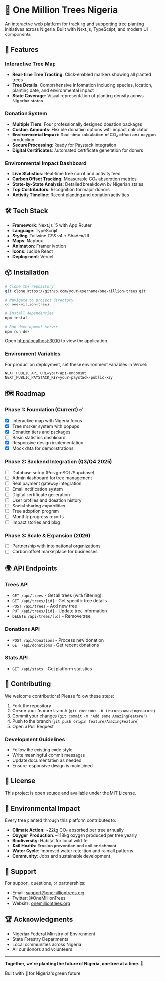 # 🌳 One Million Trees Nigeria

An interactive web platform for tracking and supporting tree planting initiatives across Nigeria. Built with Next.js, TypeScript, and modern UI components.

## 🚀 Features

### Interactive Tree Map

- **Real-time Tree Tracking**: Click-enabled markers showing all planted trees
- **Tree Details**: Comprehensive information including species, location, planting date, and environmental impact
- **State Coverage**: Visual representation of planting density across Nigerian states

### Donation System

- **Multiple Tiers**: Four professionally designed donation packages
- **Custom Amounts**: Flexible donation options with impact calculator
- **Environmental Impact**: Real-time calculation of CO₂ offset and oxygen production
- **Secure Processing**: Ready for Paystack integration
- **Digital Certificates**: Automated certificate generation for donors

### Environmental Impact Dashboard

- **Live Statistics**: Real-time tree count and activity feed
- **Carbon Offset Tracking**: Measurable CO₂ absorption metrics
- **State-by-State Analysis**: Detailed breakdown by Nigerian states
- **Top Contributors**: Recognition for major donors
- **Activity Timeline**: Recent planting and donation activities

## 🛠️ Tech Stack

- **Framework**: Next.js 15 with App Router
- **Language**: TypeScript
- **Styling**: Tailwind CSS v4 + Shadcn/UI
- **Maps**: Mapbox
- **Animation**: Framer Motion
- **Icons**: Lucide React
- **Deployment**: Vercel

## 📦 Installation

```bash
# Clone the repository
git clone https://github.com/your-username/one-million-trees.git

# Navigate to project directory
cd one-million-trees

# Install dependencies
npm install

# Run development server
npm run dev
```

Open [http://localhost:3000](http://localhost:3000) to view the application.

### Environment Variables

For production deployment, set these environment variables in Vercel:

```env
NEXT_PUBLIC_API_URL=your-api-endpoint
NEXT_PUBLIC_PAYSTACK_KEY=your-paystack-public-key
```

## 🗺️ Roadmap

### Phase 1: Foundation (Current) ✅

- [x] Interactive map with Nigeria focus
- [x] Tree marker system with popups
- [x] Donation tiers and packages
- [ ] Basic statistics dashboard
- [x] Responsive design implementation
- [x] Mock data for demonstrations

### Phase 2: Backend Integration (Q3/Q4 2025)

- [ ] Database setup (PostgreSQL/Supabase)
- [ ] Admin dashboard for tree management
- [ ] Real payment gateway integration
- [ ] Email notification system
- [ ] Digital certificate generation
- [ ] User profiles and donation history
- [ ] Social sharing capabilities
- [ ] Tree adoption program
- [ ] Monthly progress reports
- [ ] Impact stories and blog

### Phase 3: Scale & Expansion (2026)

- [ ] Partnership with international organizations
- [ ] Carbon offset marketplace for businesses

## 🌍 API Endpoints

### Trees API

- `GET /api/trees` - Get all trees (with filtering)
- `GET /api/trees/[id]` - Get specific tree details
- `POST /api/trees` - Add new tree
- `PUT /api/trees/[id]` - Update tree information
- `DELETE /api/trees/[id]` - Remove tree

### Donations API

- `POST /api/donations` - Process new donation
- `GET /api/donations` - Get recent donations

### Stats API

- `GET /api/stats` - Get platform statistics

## 🤝 Contributing

We welcome contributions! Please follow these steps:

1. Fork the repository
2. Create your feature branch (`git checkout -b feature/AmazingFeature`)
3. Commit your changes (`git commit -m 'Add some AmazingFeature'`)
4. Push to the branch (`git push origin feature/AmazingFeature`)
5. Open a Pull Request

### Development Guidelines

- Follow the existing code style
- Write meaningful commit messages
- Update documentation as needed
- Ensure responsive design is maintained

## 📄 License

This project is open source and available under the MIT License.

## 🌱 Environmental Impact

Every tree planted through this platform contributes to:

- **Climate Action**: ~22kg CO₂ absorbed per tree annually
- **Oxygen Production**: ~118kg oxygen produced per tree yearly
- **Biodiversity**: Habitat for local wildlife
- **Soil Health**: Erosion prevention and soil enrichment
- **Water Cycle**: Improved water retention and rainfall patterns
- **Community**: Jobs and sustainable development

## 💚 Support

For support, questions, or partnerships:

- Email: support@onemilliontrees.org
- Twitter: @OneMillionTrees
- Website: [onemilliontrees.org](https://onemilliontrees.org)

## 🏆 Acknowledgments

- Nigerian Federal Ministry of Environment
- State Forestry Departments
- Local communities across Nigeria
- All our donors and volunteers

---

**Together, we're planting the future of Nigeria, one tree at a time.** 🌳

Built with 💚 for Nigeria's green future
